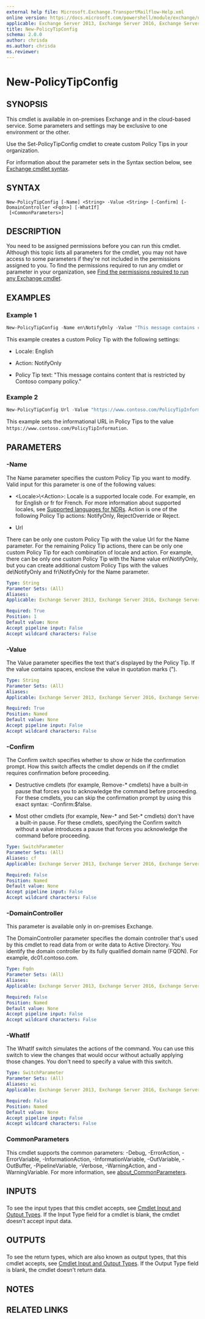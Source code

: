```yaml
---
external help file: Microsoft.Exchange.TransportMailflow-Help.xml
online version: https://docs.microsoft.com/powershell/module/exchange/new-policytipconfig
applicable: Exchange Server 2013, Exchange Server 2016, Exchange Server 2019, Exchange Online
title: New-PolicyTipConfig
schema: 2.0.0
author: chrisda
ms.author: chrisda
ms.reviewer:
---
```


# New-PolicyTipConfig

## SYNOPSIS
This cmdlet is available in on-premises Exchange and in the cloud-based service. Some parameters and settings may be exclusive to one environment or the other.

Use the Set-PolicyTipConfig cmdlet to create custom Policy Tips in your organization.

For information about the parameter sets in the Syntax section below, see [Exchange cmdlet syntax](https://docs.microsoft.com/powershell/exchange/exchange-cmdlet-syntax).

## SYNTAX

```
New-PolicyTipConfig [-Name] <String> -Value <String> [-Confirm] [-DomainController <Fqdn>] [-WhatIf]
 [<CommonParameters>]
```

## DESCRIPTION
You need to be assigned permissions before you can run this cmdlet. Although this topic lists all parameters for the cmdlet, you may not have access to some parameters if they're not included in the permissions assigned to you. To find the permissions required to run any cmdlet or parameter in your organization, see [Find the permissions required to run any Exchange cmdlet](https://docs.microsoft.com/powershell/exchange/find-exchange-cmdlet-permissions).

## EXAMPLES

### Example 1
```powershell
New-PolicyTipConfig -Name en\NotifyOnly -Value "This message contains content that is restricted by Contoso company policy."
```

This example creates a custom Policy Tip with the following settings:

- Locale: English

- Action: NotifyOnly

- Policy Tip text: "This message contains content that is restricted by Contoso company policy."

### Example 2
```powershell
New-PolicyTipConfig Url -Value "https://www.contoso.com/PolicyTipInformation"
```

This example sets the informational URL in Policy Tips to the value `https://www.contoso.com/PolicyTipInformation`.

## PARAMETERS

### -Name
The Name parameter specifies the custom Policy Tip you want to modify. Valid input for this parameter is one of the following values:

- \<Locale\>\\\<Action\>: Locale is a supported locale code. For example, en for English or fr for French. For more information about supported locales, see [Supported languages for NDRs](https://docs.microsoft.com/Exchange/mail-flow/non-delivery-reports-and-bounce-messages/ndr-procedures#supported-languages-for-ndrs). Action is one of the following Policy Tip actions: NotifyOnly, RejectOverride or Reject.

- Url

There can be only one custom Policy Tip with the value Url for the Name parameter. For the remaining Policy Tip actions, there can be only one custom Policy Tip for each combination of locale and action. For example, there can be only one custom Policy Tip with the Name value en\\NotifyOnly, but you can create additional custom Policy Tips with the values de\\NotifyOnly and fr\\NotifyOnly for the Name parameter.

```yaml
Type: String
Parameter Sets: (All)
Aliases:
Applicable: Exchange Server 2013, Exchange Server 2016, Exchange Server 2019, Exchange Online

Required: True
Position: 1
Default value: None
Accept pipeline input: False
Accept wildcard characters: False
```

### -Value
The Value parameter specifies the text that's displayed by the Policy Tip. If the value contains spaces, enclose the value in quotation marks (").

```yaml
Type: String
Parameter Sets: (All)
Aliases:
Applicable: Exchange Server 2013, Exchange Server 2016, Exchange Server 2019, Exchange Online

Required: True
Position: Named
Default value: None
Accept pipeline input: False
Accept wildcard characters: False
```

### -Confirm
The Confirm switch specifies whether to show or hide the confirmation prompt. How this switch affects the cmdlet depends on if the cmdlet requires confirmation before proceeding.

- Destructive cmdlets (for example, Remove-\* cmdlets) have a built-in pause that forces you to acknowledge the command before proceeding. For these cmdlets, you can skip the confirmation prompt by using this exact syntax: -Confirm:$false.

- Most other cmdlets (for example, New-\* and Set-\* cmdlets) don't have a built-in pause. For these cmdlets, specifying the Confirm switch without a value introduces a pause that forces you acknowledge the command before proceeding.

```yaml
Type: SwitchParameter
Parameter Sets: (All)
Aliases: cf
Applicable: Exchange Server 2013, Exchange Server 2016, Exchange Server 2019, Exchange Online

Required: False
Position: Named
Default value: None
Accept pipeline input: False
Accept wildcard characters: False
```

### -DomainController
This parameter is available only in on-premises Exchange.

The DomainController parameter specifies the domain controller that's used by this cmdlet to read data from or write data to Active Directory. You identify the domain controller by its fully qualified domain name (FQDN). For example, dc01.contoso.com.

```yaml
Type: Fqdn
Parameter Sets: (All)
Aliases:
Applicable: Exchange Server 2013, Exchange Server 2016, Exchange Server 2019

Required: False
Position: Named
Default value: None
Accept pipeline input: False
Accept wildcard characters: False
```

### -WhatIf
The WhatIf switch simulates the actions of the command. You can use this switch to view the changes that would occur without actually applying those changes. You don't need to specify a value with this switch.

```yaml
Type: SwitchParameter
Parameter Sets: (All)
Aliases: wi
Applicable: Exchange Server 2013, Exchange Server 2016, Exchange Server 2019, Exchange Online

Required: False
Position: Named
Default value: None
Accept pipeline input: False
Accept wildcard characters: False
```

### CommonParameters
This cmdlet supports the common parameters: -Debug, -ErrorAction, -ErrorVariable, -InformationAction, -InformationVariable, -OutVariable, -OutBuffer, -PipelineVariable, -Verbose, -WarningAction, and -WarningVariable. For more information, see [about_CommonParameters](https://go.microsoft.com/fwlink/p/?LinkID=113216).

## INPUTS

###  
To see the input types that this cmdlet accepts, see [Cmdlet Input and Output Types](https://go.microsoft.com/fwlink/p/?linkId=616387). If the Input Type field for a cmdlet is blank, the cmdlet doesn't accept input data.

## OUTPUTS

###  
To see the return types, which are also known as output types, that this cmdlet accepts, see [Cmdlet Input and Output Types](https://go.microsoft.com/fwlink/p/?linkId=616387). If the Output Type field is blank, the cmdlet doesn't return data.

## NOTES

## RELATED LINKS

